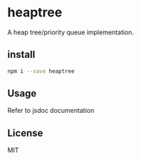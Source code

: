 # heaptree

A heap tree/priority queue implementation.

## install

```bash
npm i --save heaptree
```

## Usage

Refer to jsdoc documentation

## License

MIT

